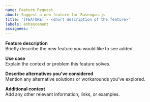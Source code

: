 ```yaml
---
name: Feature Request
about: Suggest a new feature for Rasengan.js
title: '[FEATURE] - <short description of the feature>'
labels: enhancement
assignees: ''
---
```


**Feature description**  
Briefly describe the new feature you would like to see added.

**Use case**  
Explain the context or problem this feature solves.

**Describe alternatives you've considered**  
Mention any alternative solutions or workarounds you've explored.

**Additional context**  
Add any other relevant information, links, or examples.
